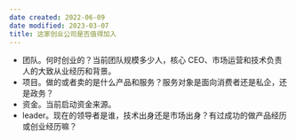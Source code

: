 ```yaml
---
date created: 2022-06-09
date modified: 2023-03-07
title: 这家创业公司是否值得加入
---
```

- 团队。何时创业的？当前团队规模多少人，核心 CEO、市场运营和技术负责人的大致从业经历和背景。
- 项目。做的或者卖的是什么产品和服务？服务对象是面向消费者还是私企，还是政务？
- 资金。当前启动资金来源。
- leader。现在的领导者是谁，技术出身还是市场出身？有过成功的做产品经历或创业经历嘛？
